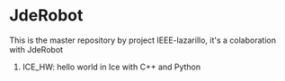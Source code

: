 <h1>JdeRobot</h1>
<p> This is the master repository by project IEEE-lazarillo, it's a colaboration with JdeRobot
	<ol>
		<li>ICE_HW: hello world in Ice with C++ and Python</li>
	</ol>

